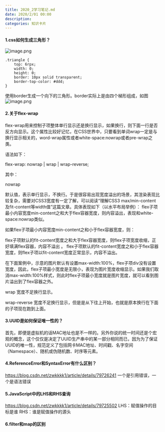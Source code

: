 ```yaml
---
title: 2020_2学习笔记.md
date: 2020/2/01 00:00
description:
categories: 知识卡片
---
```

#### 1.css如何生成三角形？

![image.png](http://images.scar.site/WEBRESOURCEce3fc9073df751505edf890aad462884.png)
```
.triangle {
    top: 6rpx;
    width: 0;
    height: 0;
    border: 10px solid transparent;
    border-top-color: #ddd;
}
```
使用border生成一个向下的三角形。border实际上是由四个梯形组成，如图
![image.png](http://images.scar.site/WEBRESOURCE4c5f35bed06d26bc9680bb76743ae075.png)

#### 2.关于flex-wrap
flex-wrap用来控制子项整体单行显示还是换行显示，如果换行，则下面一行是否反方向显示。这个属性比较好记忆，在CSS世界中，只要看到单词wrap一定是与换行显示相关的，word-wrap属性或者white-space:nowrap或者pre-wrap之类。

语法如下：

flex-wrap: nowrap | wrap | wrap-reverse;

其中：

nowrap

默认值，表示单行显示，不换行。于是很容易出现宽度溢出的场景，其渲染表现比较复杂，需要对CSS3宽度有一定了解，可以阅读“理解CSS3 max/min-content及fit-content等width值”这篇文章。具体表现如下（以水平布局举例）：
flex子项最小内容宽度min-content之和大于flex容器宽度，则内容溢出，表现和white-space:nowrap类似。

如果flex子项最小内容宽度min-content之和小于flex容器宽度，则：

flex子项默认的fit-content宽度之和大于flex容器宽度，则flex子项宽度收缩，正好填满flex容器，内容不溢出
。
flex子项默认的fit-content宽度之和小于flex容器宽度，则flex子项以fit-content宽度正常显示，内容不溢出。

在下面案例中，示意的图片默认有设置max-width:100%，flex子项div没有设置宽度，因此，flex子项最小宽度是无限小，表现为图片宽度收缩显示。如果我们取消max-width:100%样式，则此时flex子项最小宽度就是图片宽度，就可以看到图片溢出到了flex容器之外。

wrap
宽度不足换行显示。

wrap-reverse
宽度不足换行显示，但是是从下往上开始，也就是原本换行在下面的子项现在跑到上面。

#### 3.UUID是如何保证唯一性的？
首先，即便是虚拟机的话MAC地址也是不一样的。另外你说的统一时间还是个宏观的概念，这个仅仅是决定了UUID生产串中的某一部分相同而已，因为为了保证UUID的唯一性，规范定义了包括网卡MAC地址、时间戳、名字空间（Namespace）、随机或伪随机数、时序等元素。


#### 4.ReferenceError和SyntaxError有什么区别？
https://blog.csdn.net/zwkkkk1/article/details/79726241
一个是引用错误，一个是语法错误

#### 5.JavaScript中的LHS和RHS查询
https://blog.csdn.net/zwkkkk1/article/details/79725502
LHS：赋值操作的目标是谁
RHS：谁是赋值操作的源头

#### 6.filter和map的区别
